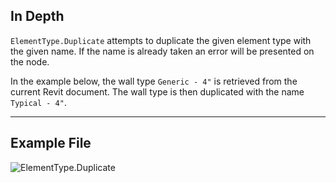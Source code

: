 ## In Depth
`ElementType.Duplicate` attempts to duplicate the given element type with the given name. If the name is already taken an error will be presented on the node.

In the example below, the wall type `Generic - 4"` is retrieved from the current Revit document. The wall type is then duplicated with the name `Typical - 4"`.
___
## Example File

![ElementType.Duplicate](./Revit.Elements.ElementType.Duplicate_img.jpg)
